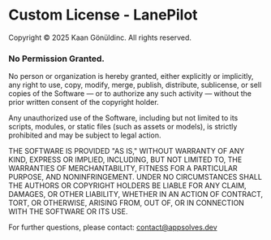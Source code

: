 # Custom License - LanePilot

Copyright &copy; 2025 Kaan Gönüldinc. All rights reserved.

### No Permission Granted.
No person or organization is hereby granted, either explicitly or implicitly, any right to use, copy, modify, merge, publish, distribute, sublicense, or sell copies of the Software — or to authorize any such activity — without the prior written consent of the copyright holder.

Any unauthorized use of the Software, including but not limited to its scripts, modules, or static files (such as assets or models), is strictly prohibited and may be subject to legal action.

THE SOFTWARE IS PROVIDED "AS IS," WITHOUT WARRANTY OF ANY KIND, EXPRESS OR IMPLIED, INCLUDING, BUT NOT LIMITED TO, THE WARRANTIES OF MERCHANTABILITY, FITNESS FOR A PARTICULAR PURPOSE, AND NONINFRINGEMENT. UNDER NO CIRCUMSTANCES SHALL THE AUTHORS OR COPYRIGHT HOLDERS BE LIABLE FOR ANY CLAIM, DAMAGES, OR OTHER LIABILITY, WHETHER IN AN ACTION OF CONTRACT, TORT, OR OTHERWISE, ARISING FROM, OUT OF, OR IN CONNECTION WITH THE SOFTWARE OR ITS USE.

For further questions, please contact: [contact@appsolves.dev](mailto:contact@appsolves.dev)